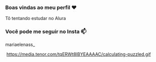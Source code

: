 ### Boas vindas ao meu perfil ❤️

Tô tentando estudar no Alura

### Você pode me seguir no Insta 📫

mariaelenass_

![]()
https://media.tenor.com/tqERWt8lBYEAAAAC/calculating-puzzled.gif

